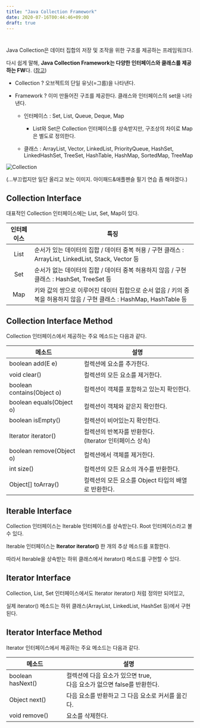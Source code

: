 ```yaml
---
title: "Java Collection Framework"
date: 2020-07-16T00:44:46+09:00
draft: true
---
```




# <!--Collection Framework-->

Java Collection은 데이터 집합의 저장 및 조작을 위한 구조를 제공하는 프레임워크다. 

다시 쉽게 말해, **Java Collection Framework는 다양한 인터페이스와 클래스를 제공하는 FW**다. ([참고](https://www.javatpoint.com/collections-in-java))

- Collection ? 오브젝트의 단일 유닛(=그룹)을 나타낸다.

- Framework ? 이미 만들어진 구조를 제공한다. 클래스와 인터페이스의 set을 나타낸다.

  - 인터페이스 : Set, List, Queue, Deque, Map
    - List와 Set은 Collection 인터페이스를 상속받지만, 구조상의 차이로 Map은 별도로 정의한다.

  - 클래스 : ArrayList, Vector, LinkedList, PriorityQueue, HashSet, LinkedHashSet, TreeSet, HashTable, HashMap, SortedMap, TreeMap  

![Collection](/img/20200714-02.JPG)

(...부끄럽지만 일단 올리고 보는 이미지. 아이패드&애플펜슬 필기 연습 좀 해야겠다.)

## Collection Interface

대표적인 Collection 인터페이스에는 List, Set, Map이 있다.



| 인터페이스 | 특징                                                         |
| :--------: | ------------------------------------------------------------ |
|    List    | 순서가 있는 데이터의 집합 / 데이터 중복 허용 / 구현 클래스 : ArrayList, LinkedList, Stack, Vector 등 |
|    Set     | 순서가 없는 데이터의 집합 / 데이터 중복 허용하지 않음 / 구현 클래스 : HashSet, TreeSet 등 |
|    Map     | 키와 값의 쌍으로 이루어진 데이터 집합으로 순서 없음 / 키의 중복을 허용하지 않음 / 구현 클래스 : HashMap, HashTable 등 |



## Collection Interface Method

Collection 인터페이스에서 제공하는 주요 메소드는 다음과 같다.



| 메소드                     | 설명                                                         |
| -------------------------- | ------------------------------------------------------------ |
| boolean add(E e)           | 컬렉션에 요소를 추가한다.                                    |
| void clear()               | 컬렉션의 모든 요소를 제거한다.                               |
| boolean contains(Object o) | 컬렉션이 객체를 포함하고 있는지 확인한다.                    |
| boolean equals(Object o)   | 컬렉션이 객체와 같은지 확인한다.                             |
| boolean isEmpty()          | 컬렉션이 비어있는지 확인한다.                                |
| Iterator<E> iterator()     | 컬렉션의 반복자를 반환한다. <br />(Iterator 인터페이스 상속) |
| boolean remove(Object o)   | 컬렉션에서 객체를 제거한다.                                  |
| int size()                 | 컬렉션의 모든 요소의 개수를 반환한다.                        |
| Object[] toArray()         | 컬렉션의 모든 요소를 Object 타입의 배열로 반환한다.          |



## Iterable Interface

Collection 인터페이스는 Iterable 인터페이스를 상속받는다. Root 인터페이스라고 볼 수 있다.

Iterable 인터페이스는 **Iterator<T> iterator()** 한 개의 추상 메소드를 포함한다.

따라서 Iterable을 상속받는 하위 클래스에서 iterator() 메소드를 구현할 수 있다.



## Iterator Interface

Collection, List, Set 인터페이스에서도 Iterator<E> iterator() 처럼 정의만 되어있고,

실제 iterator() 메소드는 하위 클래스(ArrayList, LinkedList, HashSet 등)에서 구현된다.



## Iterator Interface Method

Iterator 인터페이스에서 제공하는 주요 메소드는 다음과 같다.



| 메소드            | 설명                                                         |
| ----------------- | ------------------------------------------------------------ |
| boolean hasNext() | 컬렉션에 다음 요소가 있으면 true, <br />다음 요소가 없으면 false를 반환한다. |
| Object next()     | 다음 요소를 반환하고 그 다음 요소로 커서를 옮긴다.           |
| void remove()     | 요소를 삭제한다.                                             |

